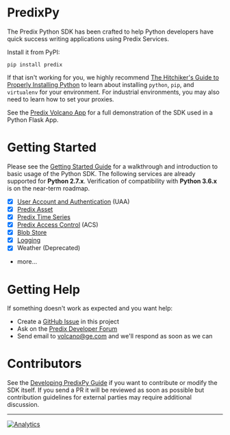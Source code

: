 
# PredixPy

The Predix Python SDK has been crafted to help Python developers have quick
success writing applications using Predix Services.

Install it from PyPI:

```
pip install predix
```

If that isn't working for you, we highly recommend [The Hitchiker's Guide to
Properly Installing Python][hitchiker] to learn about installing `python`,
`pip`, and `virtualenv` for your environment.  For industrial environments, you
may also need to learn how to set your proxies.

See the [Predix Volcano App][volcanoapp] for a full demonstration of the SDK
used in a Python Flask App.

# Getting Started

Please see the [Getting Started Guide][gettingstarted] for a walkthrough and
introduction to basic usage of the Python SDK.  The following services are
already supported for **Python 2.7.x**.  Verification of compatibility with
**Python 3.6.x** is on the near-term roadmap.

- [x] [User Account and Authentication][uaa] (UAA)
- [x] [Predix Asset][asset]
- [x] [Predix Time Series][timeseries]
- [x] [Predix Access Control][acs] (ACS)
- [x] [Blob Store][blobstore]
- [x] [Logging][logging]
- [x] Weather (Deprecated)
- more...

# Getting Help

If something doesn't work as expected and you want help:

- Create a [GitHub Issue][github] in this project
- Ask on the [Predix Developer Forum][forum]
- Send email to volcano@ge.com and we'll respond as soon as we can

# Contributors

See the [Developing PredixPy Guide][devguide] if you want to contribute or
modify the SDK itself.  If you send a PR it will be reviewed as soon as
possible but contribution guidelines for external parties may require
additional discussion.

---
[catalog]: https://www.predix.io/catalog/services
[hitchiker]: http://docs.python-guide.org/en/latest/starting/installation/
[forum]: https://forum.predix.io/index.html
[github]: https://github.com/PredixDev/predixpy/issues
[uaa]: https://www.predix.io/services/service.html?id=1172
[timeseries]: https://www.predix.io/services/service.html?id=1177
[asset]: https://www.predix.io/services/service.html?id=1171
[acs]: https://www.predix.io/services/service.html?id=1180
[blobstore]: https://www.predix.io/services/service.html?id=1179
[logging]: https://www.predix.io/services/service.html?id=1184
[gettingstarted]: https://predixpy.run.aws-usw02-pr.ice.predix.io/getting-started/index.html
[devguide]: https://predixpy.run.aws-usw02-pr.ice.predix.io/devguide/index.html
[volcanoapp]: https://github.com/PredixDev/predix-volcano-app

[![Analytics](https://ga-beacon.appspot.com/UA-82773213-1/predixpy/readme?pixel)](https://github.com/PredixDev)
